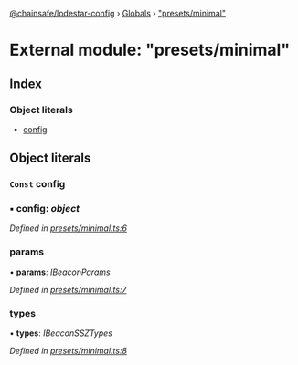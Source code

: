 [@chainsafe/lodestar-config](../README.md) › [Globals](../globals.md) › ["presets/minimal"](_presets_minimal_.md)

# External module: "presets/minimal"

## Index

### Object literals

* [config](_presets_minimal_.md#const-config)

## Object literals

### `Const` config

### ▪ **config**: *object*

*Defined in [presets/minimal.ts:6](https://github.com/ChainSafe/lodestar/blob/77c37bfb8/packages/lodestar-config/src/presets/minimal.ts#L6)*

###  params

• **params**: *IBeaconParams*

*Defined in [presets/minimal.ts:7](https://github.com/ChainSafe/lodestar/blob/77c37bfb8/packages/lodestar-config/src/presets/minimal.ts#L7)*

###  types

• **types**: *IBeaconSSZTypes*

*Defined in [presets/minimal.ts:8](https://github.com/ChainSafe/lodestar/blob/77c37bfb8/packages/lodestar-config/src/presets/minimal.ts#L8)*
